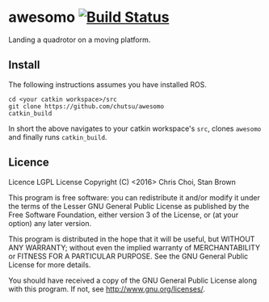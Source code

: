 # awesomo  [![Build Status](https://travis-ci.com/chutsu/awesomo.svg?token=rBkanLVcBxG4QLrq8ybE&branch=master)][1]

Landing a quadrotor on a moving platform.


## Install

The following instructions assumes you have installed ROS.

    cd <your catkin workspace>/src
    git clone https://github.com/chutsu/awesomo
    catkin_build

In short the above navigates to your catkin workspace's `src`, clones `awesomo`
and finally runs `catkin_build`.



## Licence

Licence LGPL License Copyright (C) <2016> Chris Choi, Stan Brown

This program is free software: you can redistribute it and/or modify it under
the terms of the Lesser GNU General Public License as published by the Free
Software Foundation, either version 3 of the License, or (at your option) any
later version.

This program is distributed in the hope that it will be useful, but WITHOUT ANY
WARRANTY; without even the implied warranty of MERCHANTABILITY or FITNESS FOR
A PARTICULAR PURPOSE.  See the GNU General Public License for more details.

You should have received a copy of the GNU General Public License along with
this program.  If not, see <http://www.gnu.org/licenses/>.


[1]: https://travis-ci.com/chutsu/awesomo
